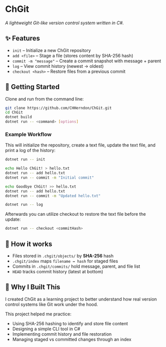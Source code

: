 # ChGit
*A lightweight Git-like version control system written in C#.*

## ✨ Features
- `init` – Initialize a new ChGit repository
- `add <file>` – Stage a file (stores content by SHA-256 hash)
- `commit -m "message"` – Create a commit snapshot with message + parent
- `log` – View commit history (newest → oldest)
- `checkout <hash>` – Restore files from a previous commit

## 🚀 Getting Started
Clone and run from the command line:

```bash
git clone https://github.com/CHHerndon/ChGit.git
cd ChGit
dotnet build
dotnet run -- <command> [options]
```

### Example Workflow
This will initialize the repository, create a text file, update the text file, and print a log of the history:
```bash
dotnet run -- init

echo Hello ChGit! > hello.txt
dotnet run -- add hello.txt
dotnet run -- commit -m "Initial commit"

echo Goodbye ChGit! >> hello.txt
dotnet run -- add hello.txt
dotnet run -- commit -m "Updated hello.txt"

dotnet run -- log
```
Afterwards you can utilize checkout to restore the text file before the update:
```bash
dotnet run -- checkout <commitHash>
```

## 📂 How it works
- Files stored in `.chgit/objects/` by **SHA-256** hash  
- `.chgit/index` maps `filename ↔ hash` for staged files  
- Commits in `.chgit/commits/` hold message, parent, and file list  
- `HEAD` tracks commit history (latest at bottom)

## 🎯 Why I Built This
I created ChGit as a learning project to better understand how real version control systems like Git work under the hood.  

This project helped me practice:
- Using SHA-256 hashing to identify and store file content
- Designing a simple CLI tool in C#
- Implementing commit history and file restoration
- Managing staged vs committed changes through an index
